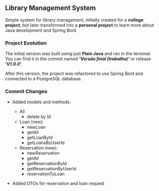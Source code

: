 ## Library Management System

Simple system for library management, initially created for a **college project**, but later transformed into a **personal project** to learn more about Java development and Spring Boot.

### Project Evolution

The initial version was built using just **Plain Java** and ran in the terminal. You can find it in the commit named ***'Versão final (trabalho)'*** or release ***'V1.0.0'***.

After this version, the project was refactored to use Spring Boot and connected to a PostgreSQL database.

### Commit Changes

* Added models and methods:
    * All
      * delete by Id
    * Loan (new):
      * newLoan
      * getAll
      * getLoanById
      * getLoansByUserId
    * Reservation (new):
      * newReservation
      * getAll
      * getReservationById
      * getReservationByUserId
      * reservationToLoan


* Added DTOs for reservation and loan request